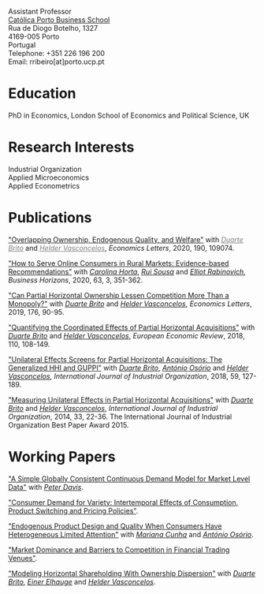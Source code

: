 Assistant Professor<br/>
[Católica Porto Business School](https://www.catolicabs.porto.ucp.pt/catolicabs-porto)<br/>
Rua de Diogo Botelho, 1327<br/>
4169-005 Porto<br/>
Portugal<br/>
Telephone: +351 226 196 200<br/>
Email: rribeiro[at]porto.ucp.pt<br/>

# Education<br/>
PhD in Economics, London School of Economics and Political Science, UK

# Research Interests<br/>
Industrial Organization<br/>
Applied Microeconomics<br/>
Applied Econometrics<br/>

# Publications<br/>
["Overlapping Ownership, Endogenous Quality, and Welfare"](https://doi.org/10.1016/j.econlet.2020.109074) with [<span style="color:gray"><ins>*Duarte Brito*</ins></span>](http://www.cefage.uevora.pt/en/pessoas/membros_integrados/doutorados/brito_duarte_miguel_machado_carneiro_de) and [<span style="color:gray"><ins>*Helder Vasconcelos*</ins></span>](https://www.fep.up.pt/docentes/hvasconcelos/), *Economics Letters*, 2020, 190, 109074.

["How to Serve Online Consumers in Rural Markets: Evidence-based Recommendations"](https://doi.org/10.1016/j.bushor.2020.01.007) with [<ins>*Carolina Horta*</ins>](https://www.catolicabs.porto.ucp.pt/en/who-is/carolina-horta/1865), [<ins>*Rui Sousa*</ins>](https://rsousaedu.wordpress.com/) and [<ins>*Elliot Rabinovich*</ins>](https://wpcarey.asu.edu/people/profile/330867), *Business Horizons*, 2020, 63, 3, 351-362.

["Can Partial Horizontal Ownership Lessen Competition More Than a Monopoly?"](https://doi.org/10.1016/j.econlet.2018.12.039) with [<ins>*Duarte Brito*</ins>](http://www.cefage.uevora.pt/en/pessoas/membros_integrados/doutorados/brito_duarte_miguel_machado_carneiro_de) and [<ins>*Helder Vasconcelos*</ins>](https://www.fep.up.pt/docentes/hvasconcelos/), *Economics Letters*, 2019, 176, 90-95. 

["Quantifying the Coordinated Effects of Partial Horizontal Acquisitions"](https://doi.org/10.1016/j.euroecorev.2018.07.009) with [<ins>*Duarte Brito*</ins>](http://www.cefage.uevora.pt/en/pessoas/membros_integrados/doutorados/brito_duarte_miguel_machado_carneiro_de) and [<ins>*Helder Vasconcelos*</ins>](https://www.fep.up.pt/docentes/hvasconcelos/), *European Economic Review*, 2018, 110, 108-149. 

["Unilateral Effects Screens for Partial Horizontal Acquisitions: The Generalized HHI and GUPPI"](https://doi.org/10.1016/j.ijindorg.2018.03.005) with [<ins><ins>*Duarte Brito*</ins>](http://www.cefage.uevora.pt/en/pessoas/membros_integrados/doutorados/brito_duarte_miguel_machado_carneiro_de), [<ins>*António Osório*</ins>](http://gandalf.fee.urv.cat/professors/AntonioOsorio/index.html) and [<ins>*Helder Vasconcelos*</ins>](https://www.fep.up.pt/docentes/hvasconcelos/), *International Journal of Industrial Organization*, 2018, 59, 127-189.

["Measuring Unilateral Effects in Partial Horizontal Acquisitions"](https://doi.org/10.1016/j.ijindorg.2013.12.003) with [<ins>*Duarte Brito*</ins>](http://www.cefage.uevora.pt/en/pessoas/membros_integrados/doutorados/brito_duarte_miguel_machado_carneiro_de) and [<ins>*Helder Vasconcelos*</ins>](https://www.fep.up.pt/docentes/hvasconcelos/), *International Journal of Industrial Organization*, 2014, 33, 22-36. The International Journal of Industrial Organization Best Paper Award 2015.

# Working Papers<br/>
["A Simple Globally Consistent Continuous Demand Model for Market Level Data"](https://papers.ssrn.com/sol3/papers.cfm?abstract_id=1690163) with [<ins>*Peter Davis*</ins>](https://www.cornerstone.com/Staff/Peter-Davis).

["Consumer Demand for Variety: Intertemporal Effects of Consumption, Product Switching and Pricing Policies"](https://papers.ssrn.com/sol3/papers.cfm?abstract_id=1690144).

["Endogenous Product Design and Quality When Consumers Have Heterogeneous Limited Attention"](https://papers.ssrn.com/sol3/papers.cfm?abstract_id=2860456) with [<ins>*Mariana Cunha*</ins>](https://www.catolicabs.porto.ucp.pt/en/who-is/mariana-alves-da-cunha/1638) and [<ins>*António Osório*</ins>](http://gandalf.fee.urv.cat/professors/AntonioOsorio/index.html).

["Market Dominance and Barriers to Competition in Financial Trading Venues"](https://papers.ssrn.com/sol3/papers.cfm?abstract_id=1287443).

["Modeling Horizontal Shareholding With Ownership Dispersion"](https://papers.ssrn.com/sol3/papers.cfm?abstract_id=3264113) with [<ins>*Duarte Brito*</ins></ins>](http://www.cefage.uevora.pt/en/pessoas/membros_integrados/doutorados/brito_duarte_miguel_machado_carneiro_de), [<ins>*Einer Elhauge*</ins>](https://hls.harvard.edu/faculty/directory/10234/Elhauge) and [<ins>*Helder Vasconcelos*</ins>](https://www.fep.up.pt/docentes/hvasconcelos/).
